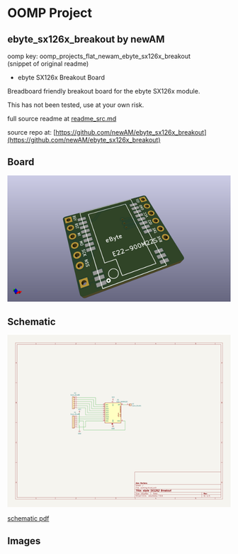 # OOMP Project  
## ebyte_sx126x_breakout  by newAM  
  
oomp key: oomp_projects_flat_newam_ebyte_sx126x_breakout  
(snippet of original readme)  
  
- ebyte SX126x Breakout Board  
  
Breadboard friendly breakout board for the ebyte SX126x module.  
  
This has not been tested, use at your own risk.  
  
  full source readme at [readme_src.md](readme_src.md)  
  
source repo at: [https://github.com/newAM/ebyte_sx126x_breakout](https://github.com/newAM/ebyte_sx126x_breakout)  
## Board  
  
[![working_3d.png](working_3d_600.png)](working_3d.png)  
## Schematic  
  
[![working_schematic.png](working_schematic_600.png)](working_schematic.png)  
  
[schematic pdf](working_schematic.pdf)  
## Images  
